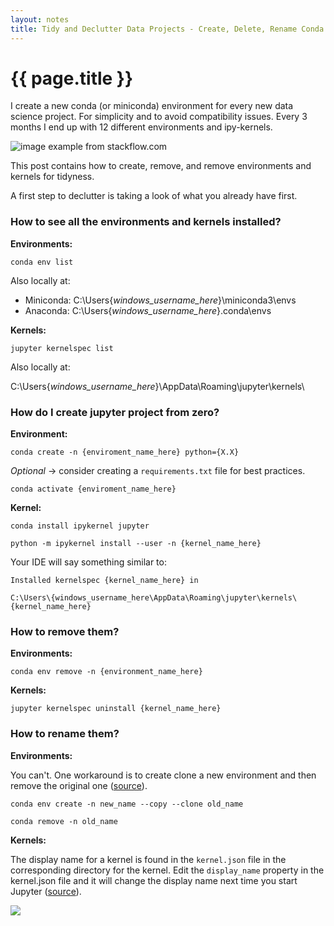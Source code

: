 ```yaml
---
layout: notes
title: Tidy and Declutter Data Projects - Create, Delete, Rename Conda Environments and IPython Kernels
---
```


# {{ page.title }}

I create a new conda (or miniconda) environment for every new data science project. For simplicity and to avoid compatibility issues. Every 3 months I end up with 12 different environments and ipy-kernels. 
 
![image example from stackflow.com](https://i.stack.imgur.com/99fyH.png)

This post contains how to create, remove, and remove environments and kernels for tidyness.

A first step to declutter is taking a look of what you already have first.

### How to see all the environments and kernels installed?

**Environments:**

`conda env list`

Also locally at:

- Miniconda: C:\Users\{*windows_username_here*}\miniconda3\envs
- Anaconda: C:\Users\{*windows_username_here*}\.conda\envs

**Kernels:**

`jupyter kernelspec list`

Also locally at:

C:\Users\{*windows_username_here*}\AppData\Roaming\jupyter\kernels\

### How do I create jupyter project from zero?

**Environment:**

`conda create -n {enviroment_name_here} python={X.X}`

*Optional* -> consider creating a `requirements.txt` file for best practices.

`conda activate {enviroment_name_here}`

**Kernel:**

`conda install ipykernel jupyter`

`python -m ipykernel install --user -n {kernel_name_here}`

Your IDE will say something similar to:

```
Installed kernelspec {kernel_name_here} in

C:\Users\{windows_username_here\AppData\Roaming\jupyter\kernels\{kernel_name_here}
```

### How to remove them?

**Environments:**

`conda env remove -n {environment_name_here}`

**Kernels:**

`jupyter kernelspec uninstall {kernel_name_here} `


### How to rename them?

**Environments:**

You can't. One workaround is to create clone a new environment and then remove the original one ([source](https://stackoverflow.com/questions/42231764/how-can-i-rename-a-conda-environment)).

`conda env create -n new_name --copy --clone old_name`

`conda remove -n old_name`

**Kernels:**

The display name for a kernel is found in the `kernel.json` file in the corresponding directory for the kernel. Edit the `display_name` property in the kernel.json file and it will change the display name next time you start Jupyter ([source](https://stackoverflow.com/questions/45085233/jupyter-kernel-is-there-a-way-to-rename-them)).

![](https://i.imgur.com/U8arU29.png)
